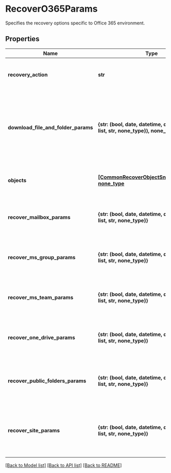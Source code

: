 # RecoverO365Params

Specifies the recovery options specific to Office 365 environment.

## Properties
Name | Type | Description | Notes
------------ | ------------- | ------------- | -------------
**recovery_action** | **str** | Specifies the type of recovery action to be performed. | 
**download_file_and_folder_params** | **{str: (bool, date, datetime, dict, float, int, list, str, none_type)}, none_type** | Specifies the recovery information to download files and folders. For instance, downloading mailbox items as PST. | [optional] 
**objects** | [**[CommonRecoverObjectSnapshotParams], none_type**](CommonRecoverObjectSnapshotParams.md) | Specifies the list of recover Object parameters. | [optional] 
**recover_mailbox_params** | **{str: (bool, date, datetime, dict, float, int, list, str, none_type)}** | Specifies the parameters to recover Office 365 Mailbox. | [optional] 
**recover_ms_group_params** | **{str: (bool, date, datetime, dict, float, int, list, str, none_type)}** | Specifies the parameters to recover Microsoft 365 Group. | [optional] 
**recover_ms_team_params** | **{str: (bool, date, datetime, dict, float, int, list, str, none_type)}** | Specifies the parameters to recover Microsoft 365 Teams. | [optional] 
**recover_one_drive_params** | **{str: (bool, date, datetime, dict, float, int, list, str, none_type)}** | Specifies the parameters to recover Office 365 One Drive. | [optional] 
**recover_public_folders_params** | **{str: (bool, date, datetime, dict, float, int, list, str, none_type)}** | Specifies the parameters to recover Office 365 Public Folders. | [optional] 
**recover_site_params** | **{str: (bool, date, datetime, dict, float, int, list, str, none_type)}** | Specifies the parameters to recover Microsoft Office 365 Sharepoint Site. | [optional] 

[[Back to Model list]](../README.md#documentation-for-models) [[Back to API list]](../README.md#documentation-for-api-endpoints) [[Back to README]](../README.md)


